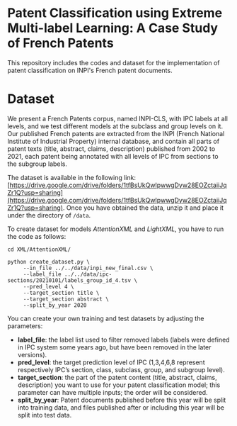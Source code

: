 # Patent Classification using Extreme Multi-label Learning: A Case Study of French Patents

This repository includes the codes and dataset for the implementation of patent classification on INPI's French patent documents.

# Dataset
We present a French Patents corpus, named  INPI-CLS, with IPC labels at all levels, and we test different models at the subclass and group levels on it. Our published French patents are extracted from the INPI (French National Institute of Industrial Property)  internal database, and contain all parts of patent texts (title, abstract, claims, description) published from 2002 to 2021, each patent being annotated with all levels of IPC from sections to  
the subgroup labels.

The dataset is available in the following link: [https://drive.google.com/drive/folders/1tfBsUkQwIpwwgDyw28EOZctaiiJqZr1Q?usp=sharing](https://drive.google.com/drive/folders/1tfBsUkQwIpwwgDyw28EOZctaiiJqZr1Q?usp=sharing). Once you have obtained the data, unzip it and place it under the directory of `/data`.

To create dataset for models *AttentionXML* and *LightXML*, you have to run the code as follows:

```
cd XML/AttentionXML/
```
```
python create_dataset.py \
	 --in_file ../../data/inpi_new_final.csv \
	 --label_file ../../data/ipc-sections/20210101/labels_group_id_4.tsv \
	 --pred_level 4 \
	 --target_section title \
	 --target_section abstract \
	 --split_by_year 2020
```
You can create your own training and test datasets by adjusting the parameters:

- **label_file**: the label list used to filter removed labels (labels were defined in IPC system some years ago, but have been removed in the later versions).
- **pred_level**: the target prediction level of IPC (1,3,4,6,8 represent respectively IPC’s section, class, subclass, group, and subgroup level).
- **target_section**: the part of the patent content (title, abstract, claims, description) you want to use for your patent classification model; this parameter can have multiple inputs; the order will be considered.
- **split_by_year**: Patent documents published before this year will be split into training data, and files published after or including this year will be split into test data.
